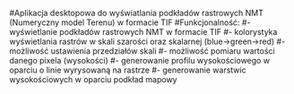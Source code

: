 #Aplikacja desktopowa do wyświatlania podkładów rastrowych NMT (Numeryczny model Terenu) w formacie TIF 
#Funkcjonalność:
#- wyświetlanie podkładów rastrowych NMT w formacie TIF
#- kolorystyka wyświetlania rastrów w skali szarości oraz skalarnej (blue->green->red)
#- możliwość ustawienia przedziałów skali 
#- możliwość pomiaru wartości danego pixela (wysokości)
#- generowanie profilu wysokościowego w oparciu o linie wyrysowaną na rastrze
#- generowanie warstwic wysokościowych w oparciu podkład mapowy
